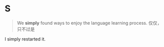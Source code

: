 # S

> We **simply** found ways to enjoy the language learning process. 仅仅，只不过是

I simply restarted it.